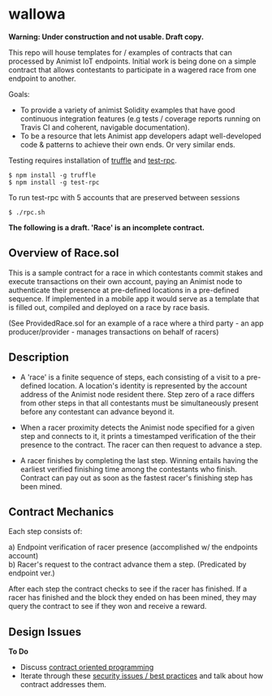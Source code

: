 # wallowa
**Warning: Under construction and not usable. Draft copy.**

This repo will house templates for / examples of contracts that can processed by Animist IoT endpoints. Initial work is being done on a simple contract that allows contestants to participate in a wagered race from one endpoint to another.

Goals: 

+ To provide a variety of animist Solidity examples that have good continuous integration features (e.g tests / coverage reports running on Travis CI and coherent, navigable documentation). 
+ To be a resource that lets Animist app developers adapt well-developed code & patterns to achieve their own ends. Or very similar ends. 

Testing requires installation of [truffle](https://github.com/ConsenSys/truffle) and [test-rpc](https://github.com/ethereumjs/testrpc).

```
$ npm install -g truffle
$ npm install -g test-rpc
```

To run test-rpc with 5 accounts that are preserved between sessions

```
$ ./rpc.sh
```

**The following is a draft. 'Race' is an incomplete contract.**

## Overview of Race.sol

This is a sample contract for a race in which contestants commit stakes and execute transactions on their own account, paying an Animist node to authenticate their presence at pre-defined locations in a pre-defined sequence. If implemented in a mobile app it would serve as a template that is filled out, compiled and deployed on a race by race basis. 

(See ProvidedRace.sol for an example of a race where a third party - an app producer/provider - manages transactions on behalf of racers)

## Description 

+ A 'race' is a finite sequence of steps, each consisting of a visit to a pre-defined location. A location's identity is represented by the account address of the Animist node resident there. Step zero of a race differs from other steps in that all contestants must be simultaneously present before any contestant can advance beyond it. 

+ When a racer proximity detects the Animist node specified for a given step and connects to it, it prints a timestamped verification of the their presence to the contract. The racer can then request to advance a step. 

+ A racer finishes by completing the last step. Winning entails having the earliest verified finishing time among the contestants who finish. Contract can pay out as soon as the fastest racer's finishing step has been mined. 


## Contract Mechanics

Each step consists of: 

a) Endpoint verification of racer presence (accomplished w/ the endpoints account)  
b) Racer's request to the contract advance them a step. (Predicated by endpoint ver.)

After each step the contract checks to see if the racer has finished. If a racer has finished and the block they ended on has been mined, they may query the contract to see if they won and receive a reward.

## Design Issues

**To Do**

+ Discuss [contract oriented programming](https://medium.com/@gavofyork/condition-orientated-programming-969f6ba0161a#.vh880g6mw)
+ Iterate through these [security issues / best practices](https://github.com/ConsenSys/smart-contract-best-practices) and talk about how contract addresses them.


